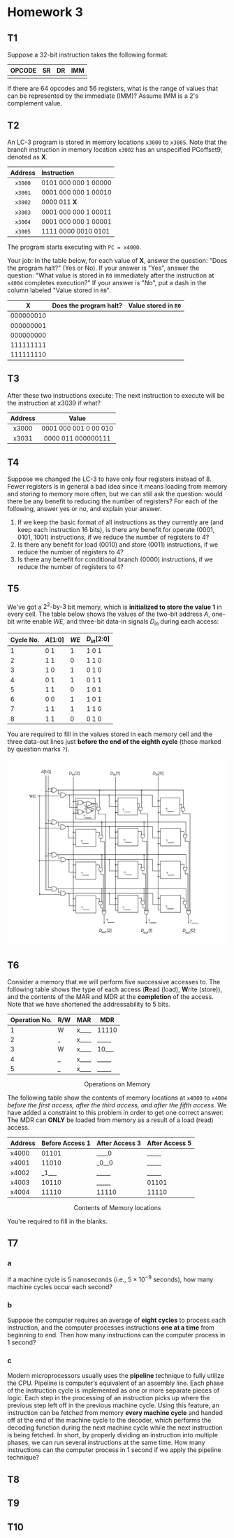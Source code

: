 # Homework 3

## T1

Suppose a 32-bit instruction takes the following format:

| OPCODE |  SR   |  DR   |  IMM  |
| :----: | :---: | :---: | :---: |
|        |       |       |       |

If there are 64 opcodes and 56 registers, what is the range of values that can be represented by the immediate (IMM)? Assume IMM is a 2's complement value.

## T2

An LC-3 program is stored in memory locations `x3000` to `x3005`. Note that the branch instruction in memory location `x3002` has an unspecified PCoffset9, denoted as **X**.

| Address | Instruction          |
| :-----: | :------------------- |
| `x3000` | 0101 000 000 1 00000 |
| `x3001` | 0001 000 000 1 00010 |
| `x3002` | 0000 011 **X**       |
| `x3003` | 0001 000 000 1 00011 |
| `x3004` | 0001 000 000 1 00001 |
| `x3005` | 1111 0000 0010 0101  |

The program starts executing with `PC = x4000`.

Your job: In the table below, for each value of **X**, answer the question: "Does the program halt?" (Yes or No). If your answer is "Yes", answer the question: "What value is stored in `R0` immediately after the instruction at `x4004` completes execution?" If your answer is "No", put a dash in the column labeled "Value stored in `R0`".

|   **X**   | Does the program halt? | Value stored in `R0` |
| :-------: | :--------------------: | :------------------: |
| 000000010 |                        |                      |
| 000000001 |                        |                      |
| 000000000 |                        |                      |
| 111111111 |                        |                      |
| 111111110 |                        |                      |

## T3

After these two instructions execute:
The next instruction to execute will be the instruction at x3039 if what?

| Address |         Value         |
| :-----: | :-------------------: |
|  x3000  | 0001 000 001 0 00 010 |
|  x3031  |  0000 011 000000111   |

## T4

Suppose we changed the LC-3 to have only four registers instead of 8. Fewer registers is in general a bad idea since it means loading from memory and storing to memory more often, but we can still ask the question: would there be any benefit to reducing the number of registers? For each of the following, answer yes or no, and explain your answer.

1. If we keep the basic format of all instructions as they currently are (and keep each instruction 16 bits), is there any benefit for operate (0001, 0101, 1001) instructions, if we reduce the number of registers to 4?
2. Is there any benefit for load (0010) and store (0011) instructions, if we reduce the number of registers to 4?
3. Is there any benefit for conditional branch (0000) instructions, if we reduce the number of registers to 4?

## T5

We've got a $2^2\text{-by-}3$ bit memory, which is **initialized to store the value 1** in every cell. The table below shows the values of the two-bit address $A$, one-bit write enable $WE$, and three-bit data-in signals $D_{in}$ during each access:

| Cycle No. | $A$[1:0] | $WE$ | $D_{in}$[2:0] |
| --------- | -------- | ---- | ------------- |
| 1   | 0 1      | 1    | 1 0 1         |
| 2   | 1 1      | 0    | 1 1 0         |
| 3   | 1 0      | 1    | 0 1 0         |
| 4   | 0 1      | 1    | 0 1 1         |
| 5   | 1 1      | 0    | 1 0 1         |
| 6   | 0 0      | 1    | 1 0 1         |
| 7   | 1 1      | 1    | 1 1 0         |
| 8   | 1 1      | 0    | 0 1 0         |

You are required to fill in the values stored in each memory cell and the three data-out lines just **before the end of the eighth cycle** (those marked by question marks `?`).

![t5](./hw3/hw3-5.png)

## T6

Consider a memory that we will perform five successive accesses to. The following table shows the type of each access (**R**ead (load), **W**rite (store)), and the contents of the MAR and MDR at the **completion** of the access. Note that we have shortened the addressability to 5 bits.

| Operation No. | R/W  | MAR       | MDR        |
| ------------- | ---- | --------- | ---------- |
| 1             | W    | x\_\_\_\_ | 11110      |
| 2             | \_   | x\_\_\_\_     | \_\_\_\_\_ |
| 3             | W    | x\_\_\_\_     | 10\_\_\_   |
| 4             | \_   | x\_\_\_\_     | \_\_\_\_\_ |
| 5             | \_   | x\_\_\_\_     | \_\_\_\_\_ |

<center>Operations on Memory</center>

The following table show the contents of memory locations at `x4000` to `x4004` *before the first access, after the third access, and after the fifth access*. We have added a constraint to this problem in order to get one correct answer: The MDR can **ONLY** be loaded from memory as a result of a load (read) access.

| Address | Before Access 1 | After Access 3 | After Access 5 |
| ------- | --------------- | -------------- | -------------- |
| x4000   | 01101           | \_\_\_\_0      | \_\_\_\_\_     |
| x4001   | 11010           | \_0\_\_0       | \_\_\_\_\_     |
| x4002   | \_1\_\_\_       | \_\_\_\_\_     | \_\_\_\_\_     |
| x4003   | 10110           | \_\_\_\_\_     | 01101          |
| x4004   | 11110           | 11110          | 11110          |

<center>Contents of Memory locations</center>

You're required to fill in the blanks.

## T7

### a

If a machine cycle is 5 nanoseconds (i.e., $5\times10^{-9}$ seconds), how many machine cycles occur each second?

### b

Suppose the computer requires an average of **eight cycles** to process each instruction, and the computer processes instructions **one at a time** from beginning to end. Then how many instructions can the computer process in 1 second?

### c

Modern microprocessors usually uses the **pipeline** technique to fully utilize the CPU. Pipeline is computer’s equivalent of an assembly line. Each phase of the instruction cycle is implemented as one or more separate pieces of logic. Each step in the processing of an instruction picks up where the previous step left off in the previous machine cycle. Using this feature, an instruction can be fetched from memory **every machine cycle** and handed off at the end of the machine cycle to the decoder, which performs the decoding function during the next machine cycle while the next instruction is being fetched. In short, by properly dividing an instruction into multiple phases, we can run several instructions at the same time. How many instructions can the computer process in 1 second if we apply the pipeline technique?

## T8

## T9

## T10

